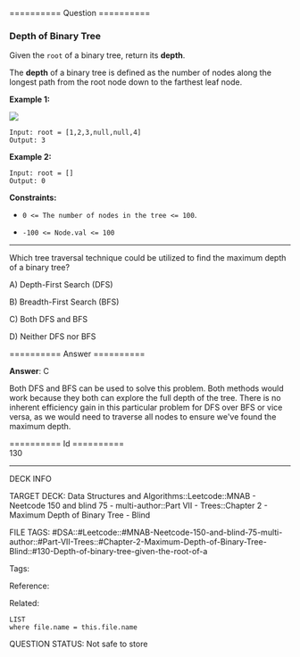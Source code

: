 ========== Question ==========  

### Depth of Binary Tree

Given the `root` of a binary tree, return its **depth**.

The **depth** of a binary tree is defined as the number of nodes along the longest path from the root node down to the farthest leaf node.

**Example 1:**

![](https://imagedelivery.net/CLfkmk9Wzy8_9HRyug4EVA/5ea6da77-7e43-43e0-dd9d-e879ca0b1600/public)

```
Input: root = [1,2,3,null,null,4]
Output: 3
```

**Example 2:**

```
Input: root = []
Output: 0
```

**Constraints:**

-   `0 <= The number of nodes in the tree <= 100`.

-   `-100 <= Node.val <= 100`

---

Which tree traversal technique could be utilized to find the maximum depth of a binary tree?

A) Depth-First Search (DFS)

B) Breadth-First Search (BFS)

C) Both DFS and BFS

D) Neither DFS nor BFS  

========== Answer ==========  

**Answer**: C

Both DFS and BFS can be used to solve this problem. Both methods would work because they both can explore the full depth of the tree. There is no inherent efficiency gain in this particular problem for DFS over BFS or vice versa, as we would need to traverse all nodes to ensure we've found the maximum depth.

========== Id ==========  
130

---

DECK INFO

TARGET DECK: Data Structures and Algorithms::Leetcode::MNAB - Neetcode 150 and blind 75 - multi-author::Part VII - Trees::Chapter 2 - Maximum Depth of Binary Tree - Blind

FILE TAGS: #DSA::#Leetcode::#MNAB-Neetcode-150-and-blind-75-multi-author::#Part-VII-Trees::#Chapter-2-Maximum-Depth-of-Binary-Tree-Blind::#130-Depth-of-binary-tree-given-the-root-of-a

Tags:

Reference:

Related:

```dataview
LIST
where file.name = this.file.name
```
QUESTION STATUS: Not safe to store
